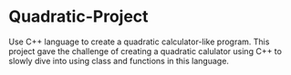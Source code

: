 # Quadratic-Project
Use C++ language to create a quadratic calculator-like program. 
This project gave the challenge of creating a quadratic calulator using C++ to slowly dive into using class and functions in this language.
